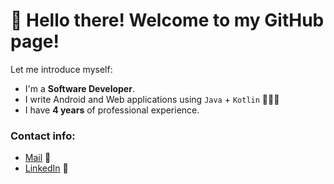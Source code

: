 # 👋 Hello there! Welcome to my GitHub page!

Let me introduce myself:

- I'm a **Software Developer**.
- I write Android and Web applications using `Java` + `Kotlin` 👨🏻‍💻
- I have **4 years** of professional experience.
  
### Contact info:
- [Mail](mailto:omarkarimli.361@gmail.com) 📧
- [LinkedIn](https://www.linkedin.com/in/omarkarimli/) 💼
